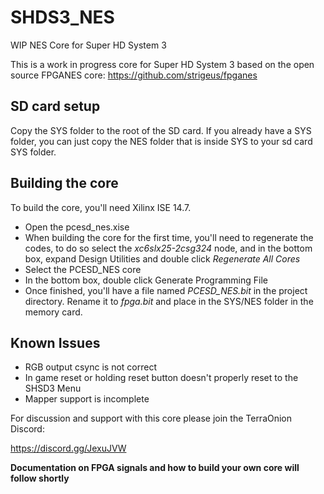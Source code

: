 # SHDS3_NES
WIP NES Core for Super HD System 3

This is a work in progress core for Super HD System 3 based on the open source FPGANES core: https://github.com/strigeus/fpganes

## SD card setup

Copy the SYS folder to the root of the SD card. 
If you already have a SYS folder, you can just copy the NES folder that is inside SYS to your sd card SYS folder.

## Building the core

To build the core, you'll need Xilinx ISE 14.7. 
* Open the pcesd_nes.xise
* When building the core for the first time, you'll need to regenerate the codes, to do so select the *xc6slx25-2csg324* node, and in the bottom box, expand Design Utilities and double click *Regenerate All Cores*
* Select the PCESD_NES core
* In the bottom box, double click Generate Programming File
* Once finished, you'll have a file named *PCESD_NES.bit* in the project directory. Rename it to *fpga.bit* and place in the SYS/NES folder in the memory card.

## Known Issues
* RGB output csync is not correct
* In game reset or holding reset button doesn't properly reset to the SHSD3 Menu
* Mapper support is incomplete

For discussion and support with this core please join the TerraOnion Discord:

https://discord.gg/JexuJVW

**Documentation on FPGA signals and how to build your own core will follow shortly** 

